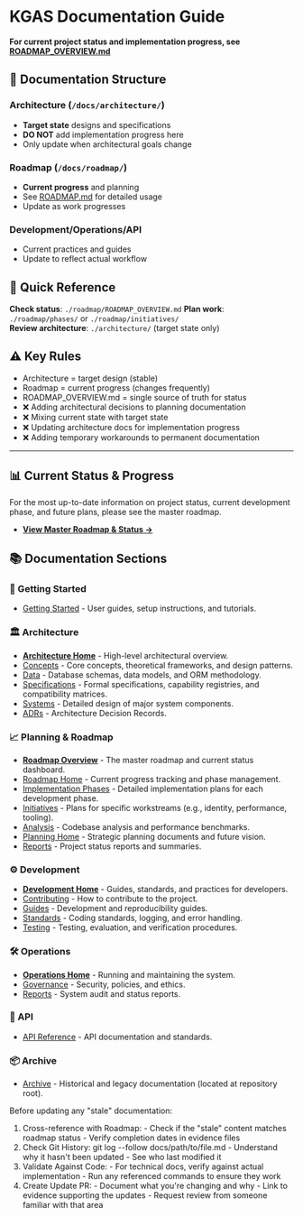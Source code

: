 # KGAS Documentation Guide

**For current project status and implementation progress, see [ROADMAP_OVERVIEW.md](./roadmap/ROADMAP_OVERVIEW.md)**

## 📁 Documentation Structure

### Architecture (`/docs/architecture/`)
- **Target state** designs and specifications
- **DO NOT** add implementation progress here
- Only update when architectural goals change

### Roadmap (`/docs/roadmap/`)  
- **Current progress** and planning
- See [ROADMAP.md](./roadmap/CLAUDE.md) for detailed usage
- Update as work progresses

### Development/Operations/API
- Current practices and guides
- Update to reflect actual workflow

## 🔄 Quick Reference

**Check status**: `./roadmap/ROADMAP_OVERVIEW.md`
**Plan work**: `./roadmap/phases/` or `./roadmap/initiatives/`  
**Review architecture**: `./architecture/` (target state only)

## ⚠️ Key Rules

- Architecture = target design (stable)
- Roadmap = current progress (changes frequently)
- ROADMAP_OVERVIEW.md = single source of truth for status
- ❌ Adding architectural decisions to planning documentation
- ❌ Mixing current state with target state
- ❌ Updating architecture docs for implementation progress
- ❌ Adding temporary workarounds to permanent documentation

---

## 📊 Current Status & Progress

For the most up-to-date information on project status, current development phase, and future plans, please see the master roadmap.

- **[View Master Roadmap & Status →](./roadmap/ROADMAP_OVERVIEW.md)**

## 📚 Documentation Sections

### 🚀 Getting Started
- [Getting Started](./getting-started/) - User guides, setup instructions, and tutorials.

### 🏛️ Architecture
- **[Architecture Home](./architecture/)** - High-level architectural overview.
- [Concepts](./architecture/concepts/) - Core concepts, theoretical frameworks, and design patterns.
- [Data](./architecture/data/) - Database schemas, data models, and ORM methodology.
- [Specifications](./architecture/specifications/) - Formal specifications, capability registries, and compatibility matrices.
- [Systems](./architecture/systems/) - Detailed design of major system components.
- [ADRs](./architecture/adrs/) - Architecture Decision Records.

### 📈 Planning & Roadmap
- **[Roadmap Overview](./roadmap/ROADMAP_OVERVIEW.md)** - The master roadmap and current status dashboard.
- [Roadmap Home](./roadmap/) - Current progress tracking and phase management.
- [Implementation Phases](./roadmap/phases/) - Detailed implementation plans for each development phase.
- [Initiatives](./roadmap/initiatives/) - Plans for specific workstreams (e.g., identity, performance, tooling).
- [Analysis](./roadmap/analysis/) - Codebase analysis and performance benchmarks.
- [Planning Home](./planning/) - Strategic planning documents and future vision.
- [Reports](./planning/reports/) - Project status reports and summaries.

### ⚙️ Development
- **[Development Home](./development/)** - Guides, standards, and practices for developers.
- [Contributing](./development/contributing/) - How to contribute to the project.
- [Guides](./development/guides/) - Development and reproducibility guides.
- [Standards](./development/standards/) - Coding standards, logging, and error handling.
- [Testing](./development/testing/) - Testing, evaluation, and verification procedures.

### 🛠️ Operations
- **[Operations Home](./operations/)** - Running and maintaining the system.
- [Governance](./operations/governance/) - Security, policies, and ethics.
- [Reports](./operations/reports/) - System audit and status reports.

### 📖 API
- [API Reference](./api/) - API documentation and standards.

### 📦 Archive
- [Archive](../archived/) - Historical and legacy documentation (located at repository root).


Before updating any "stale" documentation:

  1. Cross-reference with Roadmap:
    - Check if the "stale" content matches roadmap status
    - Verify completion dates in evidence files
  2. Check Git History:
  git log --follow docs/path/to/file.md
    - Understand why it hasn't been updated
    - See who last modified it
  3. Validate Against Code:
    - For technical docs, verify against actual implementation
    - Run any referenced commands to ensure they work
  4. Create Update PR:
    - Document what you're changing and why
    - Link to evidence supporting the updates
    - Request review from someone familiar with that area